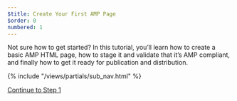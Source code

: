 ```yaml
---
$title: Create Your First AMP Page
$order: 0
numbered: 1
---
```


Not sure how to get started? In this tutorial, you’ll learn how to create a basic AMP HTML page, how to stage it and validate that it’s AMP compliant, and finally how to get it ready for publication and distribution.

{% include "/views/partials/sub_nav.html" %}

<a class="button go-button" href="/docs/tutorials/create/basic_markup.html">Continue to Step 1</a>
